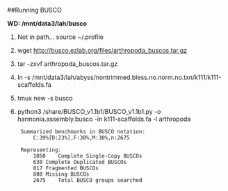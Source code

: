 ##Running BUSCO

**WD: /mnt/data3/lah/busco**

1. Not in path... source ~/.profile

1. wget http://busco.ezlab.org/files/arthropoda_buscos.tar.gz
2. tar -zxvf arthropoda_buscos.tar.gz
3. ln -s /mnt/data3/lah/abyss/nontrimmed.bless.no.norm.no.txn/k111/k111-scaffolds.fa
4. tmux new -s busco
3. python3 /share/BUSCO_v1.1b1/BUSCO_v1.1b1.py -o harmonia.assembly.busco -in k111-scaffolds.fa -l arthropoda

		Summarized benchmarks in BUSCO notation:
			C:39%[D:23%],F:30%,M:30%,n:2675

		Representing:
			1050	Complete Single-Copy BUSCOs
			630	Complete Duplicated BUSCOs
			817	Fragmented BUSCOs
			808	Missing BUSCOs
			2675	Total BUSCO groups searched